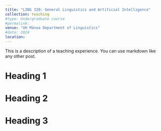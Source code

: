 ```yaml
---
title: "LING 320: General Linguistics and Artificial Intelligence"
collection: teaching
#type: Undergraduate course
#permalink: 
venue: "UH Mānoa Department of Linguistics"
#date: 2024
location:
---
```


This is a description of a teaching experience. You can use markdown like any other post.

Heading 1
======

Heading 2
======

Heading 3
======